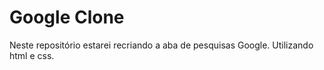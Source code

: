# Google Clone
<span> Neste repositório estarei recriando a aba de pesquisas Google. Utilizando html e css.</span>
